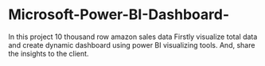 # Microsoft-Power-BI-Dashboard-
In this project 10 thousand row amazon sales data
Firstly visualize total data and create dynamic dashboard using power BI visualizing tools.
And, share the insights to the client.
 
